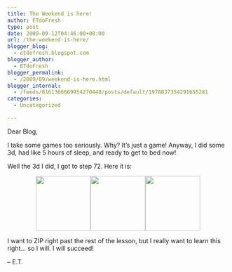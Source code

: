 ```yaml
---
title: The Weekend is here!
author: ETdoFresh
type: post
date: 2009-09-12T04:46:00+00:00
url: /the-weekend-is-here/
blogger_blog:
  - etdofresh.blogspot.com
blogger_author:
  - ETdoFresh
blogger_permalink:
  - /2009/09/weekend-is-here.html
blogger_internal:
  - /feeds/8161366669954270448/posts/default/1978837354291655281
categories:
  - Uncategorized

---
```

Dear Blog,

I take some games too seriously. Why? It&#8217;s just a game! Anyway, I did some 3d, had like 5 hours of sleep, and ready to get to bed now! 

Well the 3d I did, I got to step 72. Here it is: 

<p align="center">
  <a href="http://lh3.ggpht.com/_yEPuIWl8ybE/Sqsobt2B4gI/AAAAAAAAAiY/sxBPHCymYng/s1600/Chapter+06+-+Truck+Step+72+of+173+Front.png"><img src="http://lh3.ggpht.com/_yEPuIWl8ybE/Sqsobt2B4gI/AAAAAAAAAiY/sxBPHCymYng/s144/Chapter+06+-+Truck+Step+72+of+173+Front.png" width="125" /></a><a href="http://lh5.ggpht.com/_yEPuIWl8ybE/SqsobHthJVI/AAAAAAAAAiQ/ddxlO7R1Gs8/s1600/Chapter+06+-+Truck+Step+72+of+173+Side.png"><img src="http://lh5.ggpht.com/_yEPuIWl8ybE/SqsobHthJVI/AAAAAAAAAiQ/ddxlO7R1Gs8/s144/Chapter+06+-+Truck+Step+72+of+173+Side.png" width="125" /></a><a href="http://lh6.ggpht.com/_yEPuIWl8ybE/SqsoaqlMGTI/AAAAAAAAAiI/_NEdR6odDSY/s1600/Chapter+06+-+Truck+Step+72+of+173+Perspective.png"><img src="http://lh6.ggpht.com/_yEPuIWl8ybE/SqsoaqlMGTI/AAAAAAAAAiI/_NEdR6odDSY/s144/Chapter+06+-+Truck+Step+72+of+173+Perspective.png" width="125" /></a>
</p>

I want to ZIP right past the rest of the lesson, but I really want to learn this right&#8230; so I will. I will succeed! 

&#8211; E.T.
